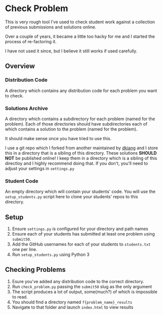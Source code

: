 # Check Problem

This is very rough tool I've used to check student work against a collection of previous submissions and solutions online. 

Over a couple of years, it became a little too hacky for me and I started the process of re-factoring it. 

I have not used it since, but I believe it still works if used carefully.

## Overview

### Distribution Code

A directory which contains any distribution code for each problem you want to check.

### Solutions Archive

A directory which contains a subdirectory for each problem (named for the problem). Each of those directories should have subdirectories each of which contains a solution to the problem (named for the problem).

It should make sense once you have tried to use this.

I use a git repo which I forked from another maintained by [dkiang](https://github.com/dkiang) and I store this in a directory that is a sibling of this directory. These solutions **SHOULD NOT** be published online! I keep them in a directory which is a sibling of this directloy and I highly recommend doing that. If you don't, you'll need to adjust your settings in `settings.py`

### Student Code

An empty directory which will contain your students' code. You will use the `setup_students.py` script here to clone your students' repos to this directory.

## Setup

1. Ensure `settings.py` is configured for your directory and path names
1. Ensure each of your students has submitted at least one problem using `submit50`.
1. Add the GitHub usernames for each of your students to `students.txt` one per line.
1. Run `setup_students.py` using Python 3

## Checking Problems

1. Esure you've added any distribution code to the correct directory.
1. Run `check_problem.py` passing the `submit50` slug as the only argument
1. The script produces a lot of output, some(much?) of which is impossible to read.
1. You should find a directory named `f{problem_name}_results` 
1. Navigate to that folder and launch `index.html` to view results

